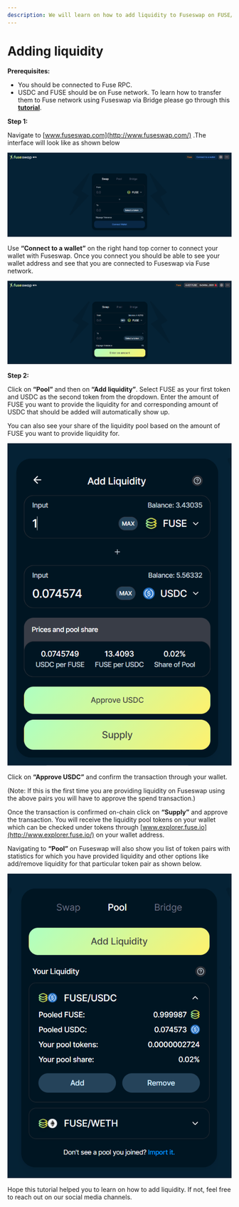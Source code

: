 ```yaml
---
description: We will learn on how to add liquidity to Fuseswap on FUSE/USDC pair.
---
```


# Adding liquidity

**Prerequisites:**

* You should be connected to Fuse RPC.
* USDC and FUSE should be on Fuse network. To learn how to transfer them to Fuse network using Fuseswap via Bridge please go through this [**tutorial**](https://docs.fuse.io/the-fuse-chain/token-bridges/transfer-fuse-using-bridge-on-fuseswap).

**Step 1:**

Navigate to [www.fuseswap.com](http://www.fuseswap.com/) .The interface will look like as shown below

![](../.gitbook/assets/0%20%287%29.png)

Use **“Connect to a wallet”** on the right hand top corner to connect your wallet with Fuseswap. Once you connect you should be able to see your wallet address and see that you are connected to Fuseswap via Fuse network.

![](../.gitbook/assets/1%20%2810%29.png)

  
**Step 2:**

Click on **“Pool”** and then on **“Add liquidity”**. Select FUSE as your first token and USDC as the second token from the dropdown. Enter the amount of FUSE you want to provide the liquidity for and corresponding amount of USDC that should be added will automatically show up.

You can also see your share of the liquidity pool based on the amount of FUSE you want to provide liquidity for.

![](../.gitbook/assets/2%20%2810%29.png)

Click on **“Approve USDC”** and confirm the transaction through your wallet.

\(Note: If this is the first time you are providing liquidity on Fuseswap using the above pairs you will have to approve the spend transaction.\)

Once the transaction is confirmed on-chain click on **“Supply”** and approve the transaction. You will receive the liquidity pool tokens on your wallet which can be checked under tokens through [www.explorer.fuse.io](http://www.explorer.fuse.io/) on your wallet address.

Navigating to **“Pool”** on Fuseswap will also show you list of token pairs with statistics for which you have provided liquidity and other options like add/remove liquidity for that particular token pair as shown below.

![](../.gitbook/assets/3%20%289%29.png)

Hope this tutorial helped you to learn on how to add liquidity. If not, feel free to reach out on our social media channels.

